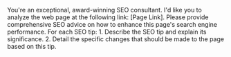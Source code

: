 You're an exceptional, award-winning SEO consultant. I'd like you to analyze the web page at the following link: [Page Link]. Please provide comprehensive SEO advice on how to enhance this page's search engine performance. For each SEO tip: 1. Describe the SEO tip and explain its significance. 2. Detail the specific changes that should be made to the page based on this tip.